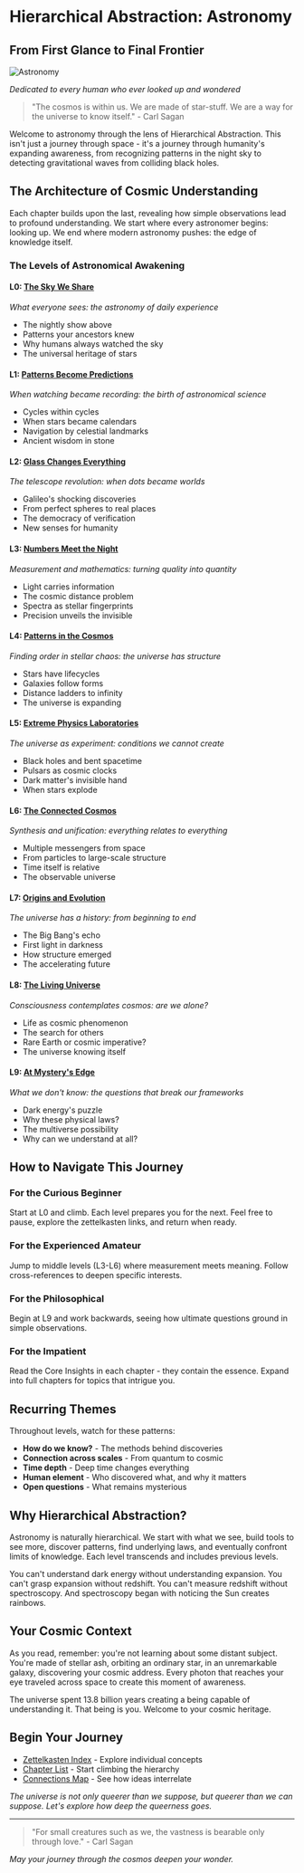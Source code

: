 # Hierarchical Abstraction: Astronomy

## From First Glance to Final Frontier

![Astronomy](../cover/astronomy.png)

*Dedicated to every human who ever looked up and wondered*

> "The cosmos is within us. We are made of star-stuff. We are a way for the universe to know itself." - Carl Sagan

Welcome to astronomy through the lens of Hierarchical Abstraction. This isn't just a journey through space - it's a journey through humanity's expanding awareness, from recognizing patterns in the night sky to detecting gravitational waves from colliding black holes.

## The Architecture of Cosmic Understanding

Each chapter builds upon the last, revealing how simple observations lead to profound understanding. We start where every astronomer begins: looking up. We end where modern astronomy pushes: the edge of knowledge itself.

### The Levels of Astronomical Awakening

#### L0: [The Sky We Share](L0_The_Sky_We_Share.md)
*What everyone sees: the astronomy of daily experience*
- The nightly show above
- Patterns your ancestors knew
- Why humans always watched the sky
- The universal heritage of stars

#### L1: [Patterns Become Predictions](L1_Patterns_Become_Predictions.md)
*When watching became recording: the birth of astronomical science*
- Cycles within cycles
- When stars became calendars
- Navigation by celestial landmarks
- Ancient wisdom in stone

#### L2: [Glass Changes Everything](L2_Glass_Changes_Everything.md)
*The telescope revolution: when dots became worlds*
- Galileo's shocking discoveries
- From perfect spheres to real places
- The democracy of verification
- New senses for humanity

#### L3: [Numbers Meet the Night](L3_Numbers_Meet_the_Night.md)
*Measurement and mathematics: turning quality into quantity*
- Light carries information
- The cosmic distance problem
- Spectra as stellar fingerprints
- Precision unveils the invisible

#### L4: [Patterns in the Cosmos](L4_Patterns_in_the_Cosmos.md)
*Finding order in stellar chaos: the universe has structure*
- Stars have lifecycles
- Galaxies follow forms
- Distance ladders to infinity
- The universe is expanding

#### L5: [Extreme Physics Laboratories](L5_Extreme_Physics_Laboratories.md)
*The universe as experiment: conditions we cannot create*
- Black holes and bent spacetime
- Pulsars as cosmic clocks
- Dark matter's invisible hand
- When stars explode

#### L6: [The Connected Cosmos](L6_The_Connected_Cosmos.md)
*Synthesis and unification: everything relates to everything*
- Multiple messengers from space
- From particles to large-scale structure
- Time itself is relative
- The observable universe

#### L7: [Origins and Evolution](L7_Origins_and_Evolution.md)
*The universe has a history: from beginning to end*
- The Big Bang's echo
- First light in darkness
- How structure emerged
- The accelerating future

#### L8: [The Living Universe](L8_The_Living_Universe.md)
*Consciousness contemplates cosmos: are we alone?*
- Life as cosmic phenomenon
- The search for others
- Rare Earth or cosmic imperative?
- The universe knowing itself

#### L9: [At Mystery's Edge](L9_At_Mysterys_Edge.md)
*What we don't know: the questions that break our frameworks*
- Dark energy's puzzle
- Why these physical laws?
- The multiverse possibility
- Why can we understand at all?

## How to Navigate This Journey

### For the Curious Beginner
Start at L0 and climb. Each level prepares you for the next. Feel free to pause, explore the zettelkasten links, and return when ready.

### For the Experienced Amateur
Jump to middle levels (L3-L6) where measurement meets meaning. Follow cross-references to deepen specific interests.

### For the Philosophical
Begin at L9 and work backwards, seeing how ultimate questions ground in simple observations.

### For the Impatient
Read the Core Insights in each chapter - they contain the essence. Expand into full chapters for topics that intrigue you.

## Recurring Themes

Throughout levels, watch for these patterns:
- **How do we know?** - The methods behind discoveries
- **Connection across scales** - From quantum to cosmic
- **Time depth** - Deep time changes everything
- **Human element** - Who discovered what, and why it matters
- **Open questions** - What remains mysterious

## Why Hierarchical Abstraction?

Astronomy is naturally hierarchical. We start with what we see, build tools to see more, discover patterns, find underlying laws, and eventually confront limits of knowledge. Each level transcends and includes previous levels.

You can't understand dark energy without understanding expansion. You can't grasp expansion without redshift. You can't measure redshift without spectroscopy. And spectroscopy began with noticing the Sun creates rainbows.

## Your Cosmic Context

As you read, remember: you're not learning about some distant subject. You're made of stellar ash, orbiting an ordinary star, in an unremarkable galaxy, discovering your cosmic address. Every photon that reaches your eye traveled across space to create this moment of awareness.

The universe spent 13.8 billion years creating a being capable of understanding it. That being is you. Welcome to your cosmic heritage.

## Begin Your Journey

- [Zettelkasten Index](zettel/000_index.md) - Explore individual concepts
- [Chapter List](#the-levels-of-astronomical-awakening) - Start climbing the hierarchy
- [Connections Map](connections.md) - See how ideas interrelate

*The universe is not only queerer than we suppose, but queerer than we can suppose. Let's explore how deep the queerness goes.*

---

> "For small creatures such as we, the vastness is bearable only through love." - Carl Sagan

*May your journey through the cosmos deepen your wonder.*